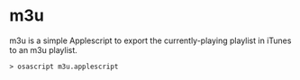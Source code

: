 m3u
===

m3u is a simple Applescript to export the currently-playing playlist in iTunes to an m3u playlist. 


    > osascript m3u.applescript